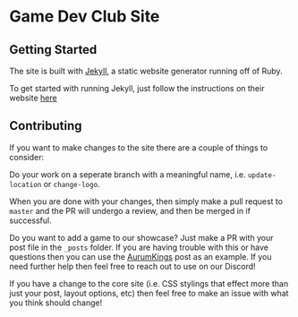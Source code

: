 # Game Dev Club Site

## Getting Started

The site is built with [Jekyll](https://jekyllrb.com/docs/), a static website generator running off of Ruby. 

To get started with running Jekyll, just follow the instructions on their website [here](https://jekyllrb.com/docs/installation/)


## Contributing 

If you want to make changes to the site there are a couple of things to consider: 

Do your work on a seperate branch with a meaningful name, i.e. `update-location` or `change-logo`. 

When you are done with your changes, then simply make a pull request to `master` and the PR will undergo a review, and then be 
merged in if successful. 

Do you want to add a game to our showcase? Just make a PR with your post file in the `_posts` folder. If you are having trouble with this or have questions then you can use the [AurumKings](https://github.com/RITGameDev/game-dev-club-site/blob/master/_posts/2019-03-07-aurum-kings.markdown) post as an example. If you need further help then feel free to reach out to use on our Discord! 

If you have a change to the core site (i.e. CSS stylings that effect more than just your post, layout options, etc) then feel free to make an issue with what you think should change! 
